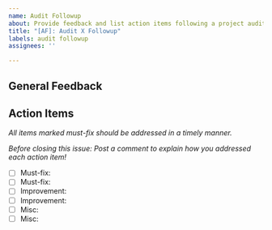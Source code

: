 ```yaml
---
name: Audit Followup
about: Provide feedback and list action items following a project audit
title: "[AF]: Audit X Followup"
labels: audit followup
assignees: ''

---
```


## General Feedback

## Action Items

_All items marked must-fix should be addressed in a timely manner._

_Before closing this issue: Post a comment to explain how you addressed each action item!_

- [ ] Must-fix:
- [ ] Must-fix:
- [ ] Improvement:
- [ ] Improvement:
- [ ] Misc:
- [ ] Misc:
